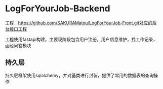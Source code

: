 # LogForYourJob-Backend

工程：https://github.com/SAKURAMatou/LogForYourJob-Front.git对应的后台接口工程

工程使用fastapi构建，主要现阶段包含用户注册，用户信息维护，找工作记录，面经问答模块




## 持久层
持久层框架使用sqlalchemy，并对基类进行封装，提供了常用的数据表的查询操作
